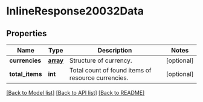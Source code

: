 # InlineResponse20032Data

## Properties
Name | Type | Description | Notes
------------ | ------------- | ------------- | -------------
**currencies** | [**array**](array.md) | Structure of currency. | [optional] 
**total_items** | **int** | Total count of found items of resource currencies. | [optional] 

[[Back to Model list]](../../README.md#documentation-for-models) [[Back to API list]](../../README.md#documentation-for-api-endpoints) [[Back to README]](../../README.md)

